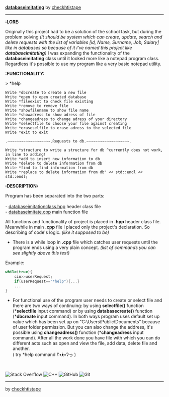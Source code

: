 [**databaseimitating**](https://github.com/checkthistape/databaseimitating) by [checkhtistape](https://github.com/checkthistape)
_______________________________
**:LORE:**

Originally this project had to be a solution of the school task,
but during the problem solving _*(It should be system which can
create, update, search and delete requests with the list of
variables *[id, Name, Surname, Job, Salary]* like in databases so
because of it I've named this project like **databaseimitating**)*_
I was expanding the functionality of the **databaseimitating** class
until it looked more like a notepad program class. Regardless it's possible to
use my program like a very basic notepad utility.

**:FUNCTIONALITY:**

\> *help

	Write *dbcreate to create a new file
	Write *open to open created database
	Write *fileexist to check file existing
	Write *remove to remove file
	Write *showfilename to show file name
	Write *showadress to show adress of file
	Write *changeadress to change adress of your directory
	Write *selectfile to choose your file against creating
	Write *eraseselfile to erase adress to the selected file
	Write *exit to exit
	
	.~~~~~~~~~~~~~~~~~~~.Requests to db.~~~~~~~~~~~~~~~~~~~.
	
	Write *structure to write a structure for db ^currently does not work, in line to adding!
	Write *add to insert new information to db
	Write *delete to delete information from db
	Write *find to find information from db
	Write *replace to delete information from db" << std::endl << std::endl;

**:DESCRIPTION:**

Program has been separated into the two parts:<br>
<br> - [databaseimitationclass.hpp](https://github.com/checkthistape/databaseimitating/blob/main/headers/databaseimitationclass.hpp) header class file
<br> - [databaseimitate.cpp](https://github.com/checkthistape/databaseimitating/blob/main/databaseimitate.cpp) main function file

All functions and functionality of project is placed
in **.hpp** header class file. Meanwhile in main **.cpp** file
I placed only the project's declaration. So describing of code's
logic. *(like it supposed to be)*

- There is a while loop in **.cpp** file which catches user
requests until the program ends using a very plain concept.
*(list of commands you can see slightly above this text)*

Example:
```c++
while(true){
	cin>>userRequest;
	if(userRequest=="*help"){...}
	...
} 
```

- For functional use of the program user needs to create or select
file and there are two ways of continuing: by using **selectfile()**
function (***selectfile** input command) or by using **databasecreate()**
function (***dbcreate** input command). In both ways program uses
default set up value which has been set up on "C:\Users\Public\Documents\"
because of user folder permission. But you can also change the address,
it's possible using **changeadress()** function (***changeadress** input command).
After all the work done you have file with which you can do different acts
such as open and view the file, add data, delete file and another.<br>
( try *help command ʕ•́ᴥ•̀ʔっ )
<br>

![Stack Overflow](https://img.shields.io/badge/-Stackoverflow-FE7A16?style=for-the-badge&logo=stack-overflow&logoColor=white)
![C++](https://img.shields.io/badge/c++-%2300599C.svg?style=for-the-badge&logo=c%2B%2B&logoColor=white)
![GitHub](https://img.shields.io/badge/github-%23121011.svg?style=for-the-badge&logo=github&logoColor=white)
![Git](https://img.shields.io/badge/git-%23F05033.svg?style=for-the-badge&logo=git&logoColor=white)
_______________________________

by [checkhtistape](https://github.com/checkthistape)
